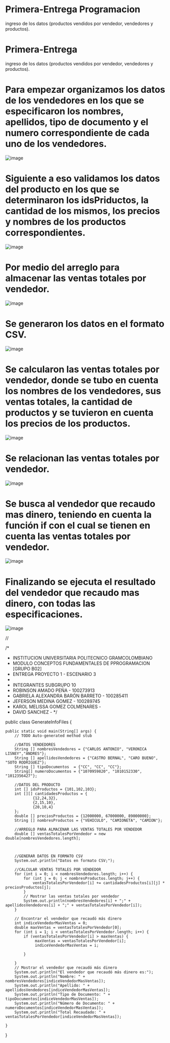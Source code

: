 # Primera-Entrega Programacion 
ingreso de los datos (productos vendidos por vendedor, vendedores y productos).

# Primera-Entrega
ingreso de los datos (productos vendidos por vendedor, vendedores y productos).

# Para empezar organizamos los datos de los vendedores en  los que se especificaron los nombres, apellidos, tipo de documento y el numero correspondiente de cada uno de los vendedores.

![image](https://github.com/Gabriela-Baron/Primera-Entrega/assets/164106618/88d4d90c-c0e7-4a04-9fe0-6b7f498573d6)

# Siguiente a eso validamos los datos del producto en los que se determinaron los idsPriductos, la cantidad de los mismos, los precios y nombres de los productos correspondientes.

![image](https://github.com/Gabriela-Baron/Primera-Entrega/assets/164106618/e231190a-b206-4327-a179-58a39e470b48)

# Por medio del arreglo para almacenar las ventas totales por vendedor.

![image](https://github.com/Gabriela-Baron/Primera-Entrega/assets/164106618/2a6e03f1-5188-4fe2-a129-337f100c1270)

# Se generaron los datos en el formato CSV.

![image](https://github.com/Gabriela-Baron/Primera-Entrega/assets/164106618/d6733352-bbea-4914-b516-52349a742ac1)

# Se calcularon las ventas totales por vendedor, donde se tubo en cuenta los nombres de los vendedores, sus ventas totales, la cantidad de productos y se tuvieron en cuenta los precios de los productos.

![image](https://github.com/Gabriela-Baron/Primera-Entrega/assets/164106618/e6c80cbd-bd48-4905-8f27-b000d45d4c2f)

# Se relacionan las ventas totales por vendedor.

![image](https://github.com/Gabriela-Baron/Primera-Entrega/assets/164106618/c401deae-c55d-4e0d-8888-7c9d9419ebab)

# Se busca al vendedor que recaudo mas dinero, teniendo en cuenta la función if con el cual se tienen en cuenta las ventas totales por vendedor.

![image](https://github.com/Gabriela-Baron/Primera-Entrega/assets/164106618/1751b980-1a15-4f61-89eb-d36edba5c210)

# Finalizando se ejecuta el resultado del vendedor que recaudo mas dinero, con todas las especificaciones.

![image](https://github.com/Gabriela-Baron/Primera-Entrega/assets/164106618/582b8a86-a701-4444-b894-f8047007599f)

//

/*
 * INSTITUCION UNIVERSITARIA POLITECNICO GRAMCOLOMBIANO
 * MODULO CONCEPTOS FUNDAMENTALES DE PPROGRAMACION [GRUPO B02]
 * ENTREGA PROYECTO 1 - ESCENARIO 3
 * 
 * INTEGRANTES SUBGRUPO 10
 * ROBINSON AMADO PEÑA - 100273913
 * GABRIELA ALEXANDRA BARÓN BARRETO - 100285411
 * JEFERSON MEDINA GOMEZ - 100289745
 * KAROL MELISSA GOMEZ COLMENARES - 
 * DAVID SANCHEZ - 
 */

public class GenerateInfoFiles {

	public static void main(String[] args) {
		// TODO Auto-generated method stub
		
		//DATOS VENDEDORES
		String [] nombresVendedores = {"CARLOS ANTONIO", "VERONICA LISNEY","ANDRES"};
		String [] apellidosVendedores = {"CASTRO BERNAL", "CARO BUENO", "SOTO RODRIGUEZ"};
		String [] tipoDocumentos  = {"CC", "CC", "CC"};
		String[] numeroDocumentos = {"1070959820", "1010152330", "1012356427"};
		
		//DATOS DEL PRODUCTO		
		int [] idsProductos = {101,102,103};
		int [][] cantidadesProductos = {
				{12,24,32},
				{2,15,10},
				{20,10,4}
		};
		double [] preciosProductos = {12000000, 67000000, 89000000};
		String [] nombresProductos = {"VEHICULO", "CAMIONETA", "CAMION"};
		
		//ARREGLO PARA ALMACENAR LAS VENTAS TOTALES POR VENDEDOR
		double [] ventasTotalesPorVendedor = new double[nombresVendedores.length];
		
		
		
		//GENERAR DATOS EN FORMATO CSV
		System.out.println("Datos en formato CSV;");
		
		//CALCULAR VENTAS TOTALES POR VENDEDOR
		for (int i = 0; i < nombresVendedores.length; i++) {
			for (int j = 0; j < nombresProductos.length; j++) {
				ventasTotalesPorVendedor[i] += cantidadesProductos[i][j] * preciosProductos[j];
			}
			// Mostrar las ventas totales por vendedor
			System.out.println(nombresVendedores[i] + ";" + apellidosVendedores[i] + ";" + ventasTotalesPorVendedor[i]);
		}
		
        // Encontrar el vendedor que recaudó más dinero
        int indiceVendedorMasVentas = 0;
        double maxVentas = ventasTotalesPorVendedor[0];
        for (int i = 1; i < ventasTotalesPorVendedor.length; i++) {
            if (ventasTotalesPorVendedor[i] > maxVentas) {
                 maxVentas = ventasTotalesPorVendedor[i];
                 indiceVendedorMasVentas = i;
                
			}
			
		}
        // Mostrar el vendedor que recaudó más dinero
        System.out.println("El vendedor que recaudó más dinero es:");
        System.out.println("Nombre: " + nombresVendedores[indiceVendedorMasVentas]);
        System.out.println("Apellido: " + apellidosVendedores[indiceVendedorMasVentas]);
        System.out.println("Tipo de Documento: " + tipoDocumentos[indiceVendedorMasVentas]);
        System.out.println("Número de Documento: " + numeroDocumentos[indiceVendedorMasVentas]);
        System.out.println("Total Recaudado: " + ventasTotalesPorVendedor[indiceVendedorMasVentas]);
		
	}
}
